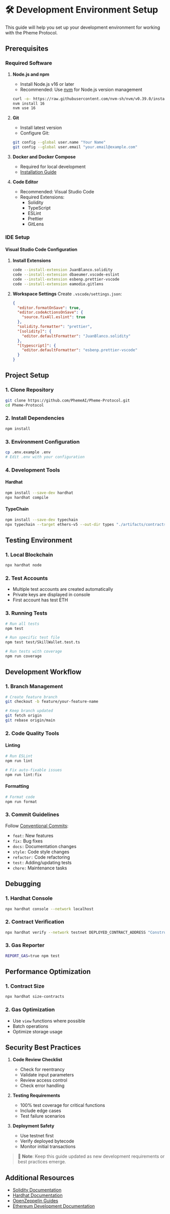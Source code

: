 # 🛠️ Development Environment Setup

This guide will help you set up your development environment for working with the Pheme Protocol.

## Prerequisites

### Required Software

1. **Node.js and npm**
   - Install Node.js v16 or later
   - Recommended: Use [nvm](https://github.com/nvm-sh/nvm) for Node.js version management
   ```bash
   curl -o- https://raw.githubusercontent.com/nvm-sh/nvm/v0.39.0/install.sh | bash
   nvm install 16
   nvm use 16
   ```

2. **Git**
   - Install latest version
   - Configure Git:
   ```bash
   git config --global user.name "Your Name"
   git config --global user.email "your.email@example.com"
   ```

3. **Docker and Docker Compose**
   - Required for local development
   - [Installation Guide](https://docs.docker.com/get-docker/)

4. **Code Editor**
   - Recommended: Visual Studio Code
   - Required Extensions:
     - Solidity
     - TypeScript
     - ESLint
     - Prettier
     - GitLens

### IDE Setup

#### Visual Studio Code Configuration

1. **Install Extensions**
   ```bash
   code --install-extension JuanBlanco.solidity
   code --install-extension dbaeumer.vscode-eslint
   code --install-extension esbenp.prettier-vscode
   code --install-extension eamodio.gitlens
   ```

2. **Workspace Settings**
   Create `.vscode/settings.json`:
   ```json
   {
     "editor.formatOnSave": true,
     "editor.codeActionsOnSave": {
       "source.fixAll.eslint": true
     },
     "solidity.formatter": "prettier",
     "[solidity]": {
       "editor.defaultFormatter": "JuanBlanco.solidity"
     },
     "[typescript]": {
       "editor.defaultFormatter": "esbenp.prettier-vscode"
     }
   }
   ```

## Project Setup

### 1. Clone Repository
```bash
git clone https://github.com/PhemeAI/Pheme-Protocol.git
cd Pheme-Protocol
```

### 2. Install Dependencies
```bash
npm install
```

### 3. Environment Configuration
```bash
cp .env.example .env
# Edit .env with your configuration
```

### 4. Development Tools

#### Hardhat
```bash
npm install --save-dev hardhat
npx hardhat compile
```

#### TypeChain
```bash
npm install --save-dev typechain
npx typechain --target ethers-v5 --out-dir types "./artifacts/contracts/**/*.json"
```

## Testing Environment

### 1. Local Blockchain
```bash
npx hardhat node
```

### 2. Test Accounts
- Multiple test accounts are created automatically
- Private keys are displayed in console
- First account has test ETH

### 3. Running Tests
```bash
# Run all tests
npm test

# Run specific test file
npm test test/SkillWallet.test.ts

# Run tests with coverage
npm run coverage
```

## Development Workflow

### 1. Branch Management
```bash
# Create feature branch
git checkout -b feature/your-feature-name

# Keep branch updated
git fetch origin
git rebase origin/main
```

### 2. Code Quality Tools

#### Linting
```bash
# Run ESLint
npm run lint

# Fix auto-fixable issues
npm run lint:fix
```

#### Formatting
```bash
# Format code
npm run format
```

### 3. Commit Guidelines

Follow [Conventional Commits](https://www.conventionalcommits.org/):
- `feat:` New features
- `fix:` Bug fixes
- `docs:` Documentation changes
- `style:` Code style changes
- `refactor:` Code refactoring
- `test:` Adding/updating tests
- `chore:` Maintenance tasks

## Debugging

### 1. Hardhat Console
```bash
npx hardhat console --network localhost
```

### 2. Contract Verification
```bash
npx hardhat verify --network testnet DEPLOYED_CONTRACT_ADDRESS "Constructor Arg 1"
```

### 3. Gas Reporter
```bash
REPORT_GAS=true npm test
```

## Performance Optimization

### 1. Contract Size
```bash
npx hardhat size-contracts
```

### 2. Gas Optimization
- Use `view` functions where possible
- Batch operations
- Optimize storage usage

## Security Best Practices

1. **Code Review Checklist**
   - Check for reentrancy
   - Validate input parameters
   - Review access control
   - Check error handling

2. **Testing Requirements**
   - 100% test coverage for critical functions
   - Include edge cases
   - Test failure scenarios

3. **Deployment Safety**
   - Use testnet first
   - Verify deployed bytecode
   - Monitor initial transactions

> 📝 **Note**: Keep this guide updated as new development requirements or best practices emerge.

## Additional Resources

- [Solidity Documentation](https://docs.soliditylang.org/)
- [Hardhat Documentation](https://hardhat.org/getting-started/)
- [OpenZeppelin Guides](https://docs.openzeppelin.com/learn/)
- [Ethereum Development Documentation](https://ethereum.org/developers/) 